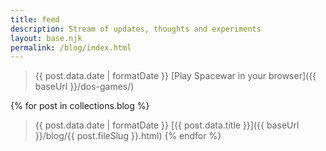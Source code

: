 ```yaml
---
title: feed
description: Stream of updates, thoughts and experiments
layout: base.njk
permalink: /blog/index.html
---
```


<section>

> {{ post.data.date | formatDate }}  [Play Spacewar in your browser]({{ baseUrl }}/dos-games/)

{% for post in collections.blog %}
> {{ post.data.date | formatDate }} [{{ post.data.title }}]({{ baseUrl }}/blog/{{ post.fileSlug }}.html)
{% endfor %}

</section> 